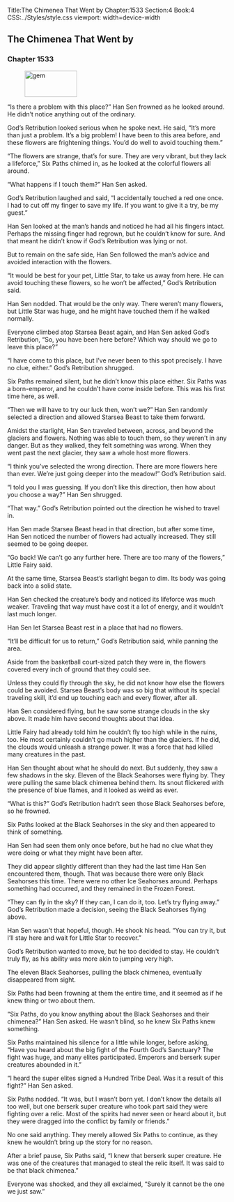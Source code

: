 Title:The Chimenea That Went by 
Chapter:1533 
Section:4 
Book:4 
CSS:../Styles/style.css 
viewport: width=device-width
  
## The Chimenea That Went by
### Chapter 1533 
<figure>
	<img src="../Images/gem.gif" alt="gem" id="gem" width="120" height="60" />
</figure>
  

  
  “Is there a problem with this place?” Han Sen frowned as he looked around. He didn’t notice anything out of the ordinary.

God’s Retribution looked serious when he spoke next. He said, “It’s more than just a problem. It’s a big problem! I have been to this area before, and these flowers are frightening things. You’d do well to avoid touching them.”

“The flowers are strange, that’s for sure. They are very vibrant, but they lack a lifeforce,” Six Paths chimed in, as he looked at the colorful flowers all around.

“What happens if I touch them?” Han Sen asked.

God’s Retribution laughed and said, “I accidentally touched a red one once. I had to cut off my finger to save my life. If you want to give it a try, be my guest.”

Han Sen looked at the man’s hands and noticed he had all his fingers intact. Perhaps the missing finger had regrown, but he couldn’t know for sure. And that meant he didn’t know if God’s Retribution was lying or not.

But to remain on the safe side, Han Sen followed the man’s advice and avoided interaction with the flowers.

“It would be best for your pet, Little Star, to take us away from here. He can avoid touching these flowers, so he won’t be affected,” God’s Retribution said.

Han Sen nodded. That would be the only way. There weren’t many flowers, but Little Star was huge, and he might have touched them if he walked normally.

Everyone climbed atop Starsea Beast again, and Han Sen asked God’s Retribution, “So, you have been here before? Which way should we go to leave this place?”

“I have come to this place, but I’ve never been to this spot precisely. I have no clue, either.” God’s Retribution shrugged.

Six Paths remained silent, but he didn’t know this place either. Six Paths was a born-emperor, and he couldn’t have come inside before. This was his first time here, as well.

“Then we will have to try our luck then, won’t we?” Han Sen randomly selected a direction and allowed Starsea Beast to take them forward.

Amidst the starlight, Han Sen traveled between, across, and beyond the glaciers and flowers. Nothing was able to touch them, so they weren’t in any danger. But as they walked, they felt something was wrong. When they went past the next glacier, they saw a whole host more flowers.

“I think you’ve selected the wrong direction. There are more flowers here than ever. We’re just going deeper into the meadow!” God’s Retribution said.

“I told you I was guessing. If you don’t like this direction, then how about you choose a way?” Han Sen shrugged.

“That way.” God’s Retribution pointed out the direction he wished to travel in.

Han Sen made Starsea Beast head in that direction, but after some time, Han Sen noticed the number of flowers had actually increased. They still seemed to be going deeper.

“Go back! We can’t go any further here. There are too many of the flowers,” Little Fairy said.

At the same time, Starsea Beast’s starlight began to dim. Its body was going back into a solid state.

Han Sen checked the creature’s body and noticed its lifeforce was much weaker. Traveling that way must have cost it a lot of energy, and it wouldn’t last much longer.

Han Sen let Starsea Beast rest in a place that had no flowers.

“It’ll be difficult for us to return,” God’s Retribution said, while panning the area.

Aside from the basketball court-sized patch they were in, the flowers covered every inch of ground that they could see.

Unless they could fly through the sky, he did not know how else the flowers could be avoided. Starsea Beast’s body was so big that without its special traveling skill, it’d end up touching each and every flower, after all.

Han Sen considered flying, but he saw some strange clouds in the sky above. It made him have second thoughts about that idea.

Little Fairy had already told him he couldn’t fly too high while in the ruins, too. He most certainly couldn’t go much higher than the glaciers. If he did, the clouds would unleash a strange power. It was a force that had killed many creatures in the past.

Han Sen thought about what he should do next. But suddenly, they saw a few shadows in the sky. Eleven of the Black Seahorses were flying by. They were pulling the same black chimenea behind them. Its snout flickered with the presence of blue flames, and it looked as weird as ever.

“What is this?” God’s Retribution hadn’t seen those Black Seahorses before, so he frowned.

Six Paths looked at the Black Seahorses in the sky and then appeared to think of something.

Han Sen had seen them only once before, but he had no clue what they were doing or what they might have been after.

They did appear slightly different than they had the last time Han Sen encountered them, though. That was because there were only Black Seahorses this time. There were no other Ice Seahorses around. Perhaps something had occurred, and they remained in the Frozen Forest.

“They can fly in the sky? If they can, I can do it, too. Let’s try flying away.” God’s Retribution made a decision, seeing the Black Seahorses flying above.

Han Sen wasn’t that hopeful, though. He shook his head. “You can try it, but I’ll stay here and wait for Little Star to recover.”

God’s Retribution wanted to move, but he too decided to stay. He couldn’t truly fly, as his ability was more akin to jumping very high.

The eleven Black Seahorses, pulling the black chimenea, eventually disappeared from sight.

Six Paths had been frowning at them the entire time, and it seemed as if he knew thing or two about them.

“Six Paths, do you know anything about the Black Seahorses and their chimenea?” Han Sen asked. He wasn’t blind, so he knew Six Paths knew something.

Six Paths maintained his silence for a little while longer, before asking, “Have you heard about the big fight of the Fourth God’s Sanctuary? The fight was huge, and many elites participated. Emperors and berserk super creatures abounded in it.”

“I heard the super elites signed a Hundred Tribe Deal. Was it a result of this fight?” Han Sen asked.

Six Paths nodded. “It was, but I wasn’t born yet. I don’t know the details all too well, but one berserk super creature who took part said they were fighting over a relic. Most of the spirits had never seen or heard about it, but they were dragged into the conflict by family or friends.”

No one said anything. They merely allowed Six Paths to continue, as they knew he wouldn’t bring up the story for no reason.

After a brief pause, Six Paths said, “I knew that berserk super creature. He was one of the creatures that managed to steal the relic itself. It was said to be that black chimenea.”

Everyone was shocked, and they all exclaimed, “Surely it cannot be the one we just saw.”
